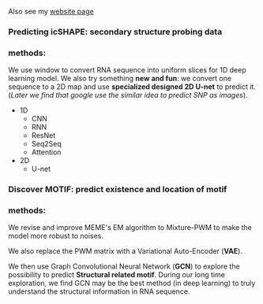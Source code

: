 Also see my [website page](https://www.cmwonderland.com/blog/2018/10/10/102-deepshape-project/)

### Predicting icSHAPE: secondary structure probing data


### methods:
We use window to convert RNA sequence into uniform slices for 1D deep learning model. We also try something **new and fun**: we convert one sequence to a 2D map and use **specialized designed 2D U-net** to predict it. (*Later we find that google use the similar idea to predict SNP as images*).

- 1D
    - CNN
    - RNN
    - ResNet
    - Seq2Seq
    - Attention
- 2D
    - U-net
   
### Discover MOTIF: predict existence and location of motif


### methods:
We revise and improve MEME's EM algorithm to Mixture-PWM to make the model more robust to noises.

We also replace the PWM matrix with a Variational Auto-Encoder (**VAE**).

We then use Graph Convolutional Neural Network (**GCN**) to explore the possibility to predict **Structural related motif**. During our long time exploration, we find GCN may be the best method (in deep learning) to truly understand the structural information in RNA sequence.


